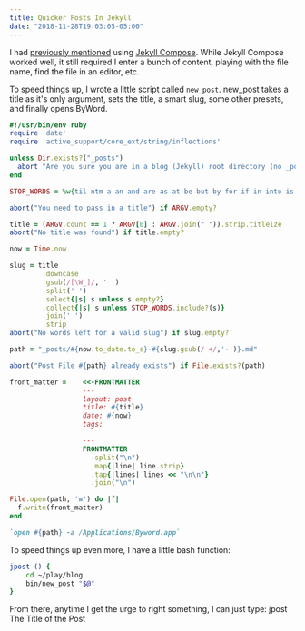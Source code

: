 ```yaml
---
title: Quicker Posts In Jekyll
date: "2018-11-28T19:03:05-05:00"
---
```


I had [previously mentioned](https://scottw.com/news-to-me-1) using [Jekyll Compose](https://github.com/jekyll/jekyll-compose). While Jekyll Compose worked well, it still required I enter a bunch of content, playing with the file name, find the file in an editor, etc.

To speed things up, I wrote a little script called `new_post`. new_post takes a title as it's only argument, sets the title, a smart slug, some other presets, and finally opens ByWord.

```ruby
#!/usr/bin/env ruby
require 'date'
require 'active_support/core_ext/string/inflections'

unless Dir.exists?("_posts")
  abort "Are you sure you are in a blog (Jekyll) root directory (no _posts directory)?"
end

STOP_WORDS = %w{til ntm a an and are as at be but by for if in into is it no of on or such that the their then there these they this to s was will with}

abort("You need to pass in a title") if ARGV.empty?

title = (ARGV.count == 1 ? ARGV[0] : ARGV.join(" ")).strip.titleize
abort("No title was found") if title.empty?

now = Time.now

slug = title
        .downcase
        .gsub(/[\W_]/, ' ')
        .split(' ')
        .select{|s| s unless s.empty?}
        .collect{|s| s unless STOP_WORDS.include?(s)}
        .join(' ')
        .strip
abort("No words left for a valid slug") if slug.empty?

path = "_posts/#{now.to_date.to_s}-#{slug.gsub(/ +/,'-')}.md"

abort("Post File #{path} already exists") if File.exists?(path)

front_matter =    <<-FRONTMATTER
                  ---
                  layout: post
                  title: #{title}
                  date: #{now}
                  tags:

                  ---
                  FRONTMATTER
                    .split("\n")
                    .map{|line| line.strip}
                    .tap{|lines| lines << "\n\n"}
                    .join("\n")

File.open(path, 'w') do |f|
  f.write(front_matter)
end

`open #{path} -a /Applications/Byword.app`
```

To speed things up even more, I have a little bash function:

```bash
jpost () {
	cd ~/play/blog
	bin/new_post "$@"
}
```

From there, anytime I get the urge to right something, I can just type: jpost The Title of the Post
